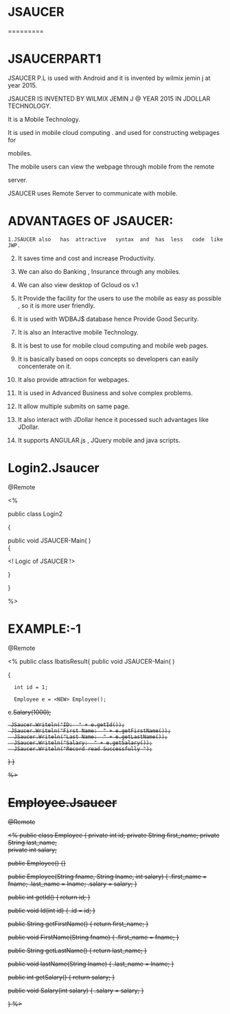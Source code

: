 # JSAUCER
=========

JSAUCERPART1
============

JSAUCER P.L is  used  with  Android  and  it is  invented  by  wilmix  jemin  j  at  year  2015.


JSAUCER   IS  INVENTED    BY    WILMIX    JEMIN J   @   YEAR  2015   IN   JDOLLAR  TECHNOLOGY.

It   is  a    Mobile  Technology.

It    is  used     in mobile   cloud    computing .  and  used   for  constructing   webpages   for 

mobiles.

The   mobile   users   can   view   the     webpage    through    mobile    from   the    remote

 server.

JSAUCER    uses  Remote   Server   to communicate   with  mobile.



ADVANTAGES OF JSAUCER:
=======================
    1.JSAUCER also   has  attractive   syntax  and  has  less   code  like    JWP.
   2. It  saves   time   and   cost  and  increase  Productivity.
   3. We  can  also  do   Banking  , Insurance  through    any  mobiles.
   4. We   can  also  view   desktop  of  Gcloud os  v.1
   5. It    Provide     the  facility    for  the  users   to  use   the mobile     as    easy   as  possible , so  it is  more    user friendly.    
   6. It   is  used   with  WDBAJ$  database hence   Provide  Good  Security.
   7. It   is  also  an  Interactive  mobile  Technology.
   8. It   is best    to use   for  mobile   cloud   computing    and    mobile  web pages.
   9. It  is   basically    based   on  oops   concepts    so  developers   can  easily concenterate  on it.
   10. It  also   provide   attraction    for  webpages.
   11. It  is  used  in Advanced   Business  and  solve  complex problems.
   12. It   allow  multiple  submits  on  same  page.
   13. It  also  interact with  JDollar    hence  it   pocessed  such    advantages   like   JDollar.

   14.  It  supports   ANGULAR.js , JQuery  mobile   and  java   scripts.
  


Login2.Jsaucer
===============


<JSAUCER>
@Remote

<%

public  class  Login2

{





public void  JSAUCER-Main( )  
{


<!  Logic of  JSAUCER !>



}   

}

%>
</JSAUCER> 




EXAMPLE:-1
==========



<JSAUCER>
@Remote

<%
public class IbatisResult<M>{
  public void  JSAUCER-Main( ) 
   
   {
    

      int id = 1;
     
      Employee e = <NEW> Employee();
e.<S>Salary(1000);
 
     JSaucer.Writeln("ID:  " + e.getId());
     JSaucer.Writeln("First Name:  " + e.getFirstName());
      JSaucer.Writeln("Last Name:  " + e.getLastName());
      JSaucer.Writeln("Salary:  " + e.getSalary());
      JSaucer.Writeln("Record read Successfully ");
   }
} 

%>
</JSAUCER>


Employee.Jsaucer
================

<JSAUCER>
@Remote

<%
public class Employee {
   private int id;
   private String first_name; 
   private String last_name;   
   private int salary;  

   public Employee() {}
  
   public Employee(String fname, String lname, int salary) {
      <IS>.first_name = fname;
      <IS>.last_name = lname;
      <IS>.salary = salary;
   }


   public int getId() {
      return id;
   }
	
   public void <S>Id(int id) {
      <IS>.id = id;
   }
	
   public String getFirstName() {
      return first_name;
   }
	
   public void <S>FirstName(String fname) {
      <IS>.first_name = fname;
   }
	
   public String getLastName() {
      return last_name;
   }
	
   public void <S>lastName(String lname) {
      <IS>.last_name = lname;
   }
	
   public int getSalary() {
      return salary;
   }
	
   public void <S>Salary(int salary) {
      <IS>.salary = salary;
   }

}
%>
</JSAUCER>
